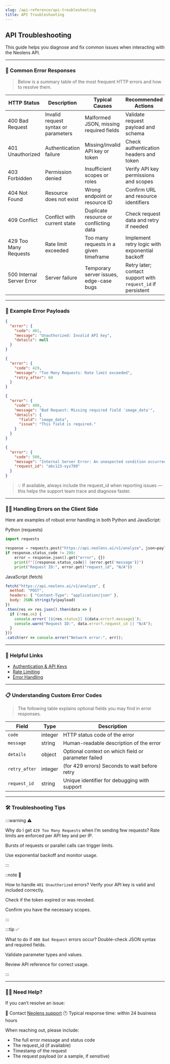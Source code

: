 ```yaml
---
slug: /api-reference/api-troubleshooting
title: API Troubleshooting
---
```


## API Troubleshooting

This guide helps you diagnose and fix common issues when interacting with the Neolens API.

---

### 🧾 Common Error Responses

> Below is a summary table of the most frequent HTTP errors and how to resolve them.

| HTTP Status               | Description                          | Typical Causes                          | Recommended Actions                                          |
|---------------------------|--------------------------------------|-----------------------------------------|--------------------------------------------------------------|
| 400 Bad Request           | Invalid request syntax or parameters | Malformed JSON, missing required fields | Validate request payload and schema                          |
| 401 Unauthorized          | Authentication failure               | Missing/invalid API key or token        | Check authentication headers and token                       |
| 403 Forbidden             | Permission denied                    | Insufficient scopes or roles            | Verify API key permissions and scopes                        |
| 404 Not Found             | Resource does not exist              | Wrong endpoint or resource ID           | Confirm URL and resource identifiers                         |
| 409 Conflict              | Conflict with current state          | Duplicate resource or conflicting data  | Check request data and retry if needed                       |
| 429 Too Many Requests     | Rate limit exceeded                  | Too many requests in a given timeframe  | Implement retry logic with exponential backoff               |
| 500 Internal Server Error | Server failure                       | Temporary server issues, edge-case bugs | Retry later; contact support with `request_id` if persistent |

---

### 🧪 Example Error Payloads

```json
{
  "error": {
    "code": 401,
    "message": "Unauthorized: Invalid API key",
    "details": null
  }
}
```

```json
{
  "error": {
    "code": 429,
    "message": "Too Many Requests: Rate limit exceeded",
    "retry_after": 60
  }
}
```

```json
{
  "error": {
    "code": 400,
    "message": "Bad Request: Missing required field 'image_data'",
    "details": {
      "field": "image_data",
      "issue": "This field is required."
    }
  }
}
```

```json
{
  "error": {
    "code": 500,
    "message": "Internal Server Error: An unexpected condition occurred.",
    "request_id": "abc123-xyz789"
  }
}
```

> 💡 If available, always include the request_id when reporting issues — this helps the support team trace and diagnose faster.

---

### 🧑‍💻 Handling Errors on the Client Side

Here are examples of robust error handling in both Python and JavaScript:

Python (requests)

```py
import requests

response = requests.post("https://api.neolens.ai/v1/analyze", json=payload)
if response.status_code != 200:
    error = response.json().get("error", {})
    print(f"[{response.status_code}] {error.get('message')}")
    print("Request ID:", error.get("request_id", "N/A"))
```

JavaScript (fetch)

```js
fetch("https://api.neolens.ai/v1/analyze", {
  method: "POST",
  headers: { "Content-Type": "application/json" },
  body: JSON.stringify(payload)
})
.then(res => res.json().then(data => {
  if (!res.ok) {
    console.error(`[${res.status}] ${data.error?.message}`);
    console.warn("Request ID:", data.error?.request_id || "N/A");
  }
}))
.catch(err => console.error("Network error:", err));
```

---

### 🔗 Helpful Links

- [Authentication & API Keys](../getting-started/authentication)
- [Rate Limiting](../getting-started/rate-limiting)
- [Error Handling](./error-handling)

---

### 📋 Understanding Custom Error Codes

> The following table explains optional fields you may find in error responses.

| Field         | Type    | Description                                         |
| ------------- | ------- | --------------------------------------------------- |
| `code`        | integer | HTTP status code of the error                       |
| `message`     | string  | Human-readable description of the error             |
| `details`     | object  | Optional context on which field or parameter failed |
| `retry_after` | integer | (for 429 errors) Seconds to wait before retry       |
| `request_id`  | string  | Unique identifier for debugging with support        |

---

### 🛠️ Troubleshooting Tips

:::warning ⚠️

Why do I get `429 Too Many Requests` when I’m sending few requests?
Rate limits are enforced per API key and per IP.

Bursts of requests or parallel calls can trigger limits.

Use exponential backoff and monitor usage.

:::

::note 📝

How to handle `401 Unauthorized` errors?
Verify your API key is valid and included correctly.

Check if the token expired or was revoked.

Confirm you have the necessary scopes.

:::

:::tip ✅

What to do if `400 Bad Request` errors occur?
Double-check JSON syntax and required fields.

Validate parameter types and values.

Review API reference for correct usage.

:::

---

### 🧑‍💼 Need Help?

If you can’t resolve an issue:

📧 Contact [Neolens support](mailto:support@neolens.ai)
🕐 Typical response time: within 24 business hours

When reaching out, please include:

- The full error message and status code
- The request_id (if available)
- Timestamp of the request
- The request payload (or a sample, if sensitive)
